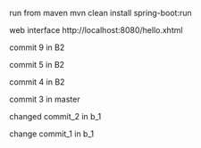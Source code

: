  run from maven
mvn clean install spring-boot:run

web interface
http://localhost:8080/hello.xhtml

commit 9 in B2

commit 5 in B2

commit 4 in B2

commit 3 in master 

changed commit_2 in b_1

change commit_1 in b_1
